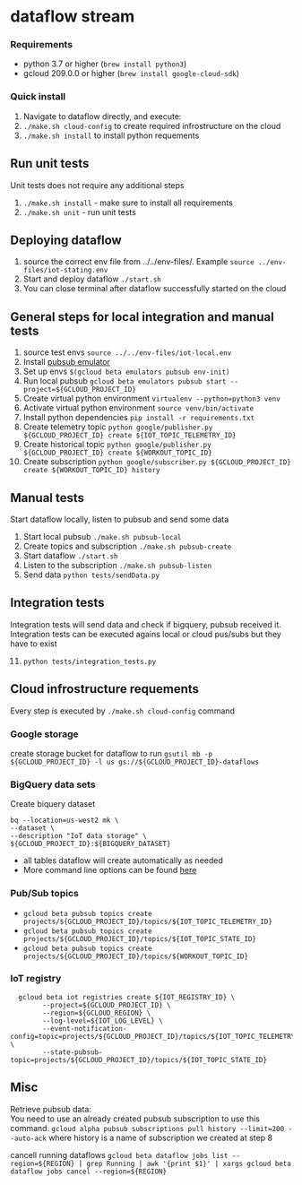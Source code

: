 # dataflow stream

### Requirements
- python 3.7 or higher (`brew install python3`)
- gcloud 209.0.0 or higher (`brew install google-cloud-sdk`)

### Quick install
1. Navigate to dataflow directly, and execute:
2. `./make.sh cloud-config` to create required infrostructure on the cloud
3. `./make.sh install` to install python requements

## Run unit tests
Unit tests does not require any additional steps

1. `./make.sh install` - make sure to install all requirements
2. `./make.sh unit` - run unit tests

## Deploying dataflow

1. source the correct env file from ../../env-files/. Example `source ../env-files/iot-stating.env`
2. Start and deploy dataflow `./start.sh`
3. You can close terminal after dataflow successfully started on the cloud


## General steps for local integration and manual tests

1. source test envs `source ../../env-files/iot-local.env`
2. Install [pubsub emulator](https://cloud.google.com/pubsub/docs/emulator)
3. Set up envs `$(gcloud beta emulators pubsub env-init)`
4. Run local pubsub `gcloud beta emulators pubsub start --project=${GCLOUD_PROJECT_ID}`
5. Create virtual python environment `virtualenv --python=python3 venv`
6. Activate virtual python environment `source venv/bin/activate`
7. Install python dependencies `pip install -r requirements.txt`
8. Create telemetry topic `python google/publisher.py ${GCLOUD_PROJECT_ID} create ${IOT_TOPIC_TELEMETRY_ID}`
8. Create historical topic `python google/publisher.py ${GCLOUD_PROJECT_ID} create ${WORKOUT_TOPIC_ID}`
9. Create subscription `python google/subscriber.py ${GCLOUD_PROJECT_ID} create ${WORKOUT_TOPIC_ID} history`
 
## Manual tests
Start dataflow locally, listen to pubsub and send some data

1. Start local pubsub `./make.sh pubsub-local`
2. Create topics and subscription `./make.sh pubsub-create`
3. Start dataflow `./start.sh`
4. Listen to the subscription `./make.sh pubsub-listen`
5. Send data `python tests/sendData.py`

## Integration tests
Integration tests will send data and check if bigquery, pubsub received it.  \
Integration tests can be executed agains local or cloud pus/subs but they have to exist

11. `python tests/integration_tests.py`


## Cloud infrostructure requements
Every step is executed by `./make.sh cloud-config` command

### Google storage
create storage bucket for dataflow to run
  `gsutil mb -p ${GCLOUD_PROJECT_ID} -l us gs://${GCLOUD_PROJECT_ID}-dataflows`

### BigQuery data sets
Create biquery dataset
```
bq --location=us-west2 mk \
--dataset \
--description "IoT data storage" \
${GCLOUD_PROJECT_ID}:${BIGQUERY_DATASET}
```
 - all tables dataflow will create automatically as needed
 - More command line options can be found [here](https://cloud.google.com/bigquery/docs/datasets)

### Pub/Sub topics
- `gcloud beta pubsub topics create projects/${GCLOUD_PROJECT_ID}/topics/${IOT_TOPIC_TELEMETRY_ID}`
- `gcloud beta pubsub topics create projects/${GCLOUD_PROJECT_ID}/topics/${IOT_TOPIC_STATE_ID}`
- `gcloud beta pubsub topics create projects/${GCLOUD_PROJECT_ID}/topics/${WORKOUT_TOPIC_ID}`

### IoT registry
```
  gcloud beta iot registries create ${IOT_REGISTRY_ID} \
        --project=${GCLOUD_PROJECT_ID} \
        --region=${GCLOUD_REGION} \
        --log-level=${IOT_LOG_LEVEL} \
        --event-notification-config=topic=projects/${GCLOUD_PROJECT_ID}/topics/${IOT_TOPIC_TELEMETRY_ID} \
        --state-pubsub-topic=projects/${GCLOUD_PROJECT_ID}/topics/${IOT_TOPIC_STATE_ID}
```

## Misc

Retrieve pubsub data: \
You need to use an already created pubsub subscription to use this command.
`gcloud alpha pubsub subscriptions pull history --limit=200 --auto-ack`
where history is a name of subscription we created at step 8

cancell running dataflows
`gcloud beta dataflow jobs list --region=${REGION} | grep Running | awk '{print $1}' | xargs gcloud beta dataflow jobs cancel --region=${REGION}`
